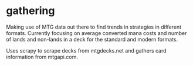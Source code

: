# gathering
Making use of MTG data out there to find trends in strategies in different formats.
Currently focusing on average converted mana costs and number of lands and non-lands in a deck
for the standard and modern formats.

Uses scrapy to scrape decks from mtgdecks.net and gathers card information from
mtgapi.com.
